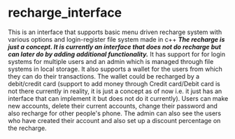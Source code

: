 # recharge_interface
This is an interface that supports basic menu driven recharge system with various options and login-register file system made in c++ 
***The recharge is just a concept. It is currently an interface that does not do recharge but can later do by adding additional functionality.***
It has support for for login systems for multiple users and an admin which is managed through file systems in local storage.
It also supports a wallet for the users from which they can do their transactions. The wallet could be recharged by a debit/credit card (support to add money through Credit card/Debit card is not there currently in reality, it is just a concept as of now i.e. it just has an interface that can implement it but does not do it currently).
Users can make new accounts, delete their current accounts, change their password and also recharge for other people's phone.
The admin can also see the users who have created their account and also set up a discount percentage on the recharge.
